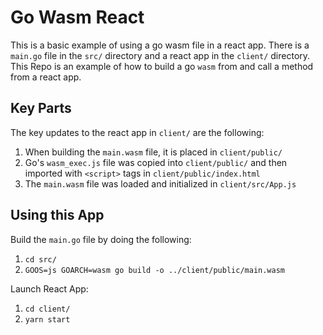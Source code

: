 # Go Wasm React
This is a basic example of using a go wasm file in a react app. There is a
`main.go` file in the `src/` directory and a react app in the `client/`
directory. This Repo is an example of how to build a go `wasm` from and call
a method from a react app.

## Key Parts
The key updates to the react app in `client/` are the following:
1. When building the `main.wasm` file, it is placed in `client/public/`
1. Go's `wasm_exec.js` file was copied into `client/public/` and then imported with `<script>` tags in `client/public/index.html`
1. The `main.wasm` file was loaded and initialized in `client/src/App.js`

## Using this App

Build the `main.go` file by doing the following:
1. `cd src/`
1. `GOOS=js GOARCH=wasm go build -o ../client/public/main.wasm`

Launch React App:
1. `cd client/`
1. `yarn start`
